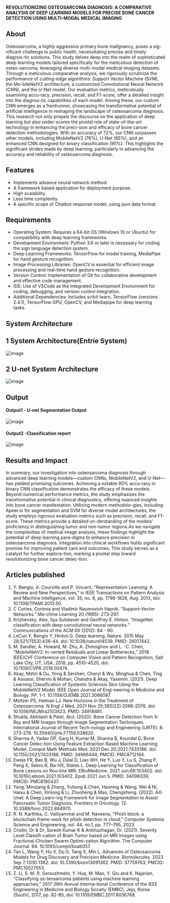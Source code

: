 **REVOLUTIONIZING OSTEOSARCOMA DIAGNOSIS: A COMPARATIVE ANALYSIS OF DEEP LEARNING MODELS FOR PRECISE BONE CANCER DETECTION USING MULTI-MODAL MEDICAL IMAGING**

## About
Osteosarcoma, a highly aggressive primary bone malignancy, poses a sig-nificant challenge to public health, necessitating precise and timely diagnos-tic solutions. This study delves deep into the realm of sophisticated deep learning models tailored specifically for the meticulous detection of osteo-sarcoma, leveraging diverse multi-modal medical imaging datasets. Through a meticulous comparative analysis, we rigorously scrutinize the performance of cutting-edge algorithms: Support Vector Machine (SVM), the Mo-bileNetV2 architecture, a customized Convolutional Neural Network (CNN), and the U-Net model. Our evaluation metrics, meticulously examining accu-racy, precision, recall, and F1-score, offer a detailed insight into the diagnos-tic capabilities of each model. Among these, our custom CNN emerges as a frontrunner, showcasing the transformative potential of artificial intelligence in reshaping the landscape of osteosarcoma diagnosis. This research not only propels the discourse on the application of deep learning but also under-scores the pivotal role of state-of-the-art technology in enhancing the preci-sion and efficacy of bone cancer detection methodologies. With an accuracy of 72%, our CNN surpasses other models, including MobileNetV2 (76%), U-Net (85%), and an enhanced CNN designed for binary classification (95%). This highlights the significant strides made by deep learning, particularly in advancing the accuracy and reliability of osteosarcoma diagnosis. 

## Features
<!--List the features of the project as shown below-->
- Implements advance neural network method.
- A framework based application for deployment purpose.
- High scalability.
- Less time complexity.
- A specific scope of Chatbot response model, using json data format.

## Requirements
<!--List the requirements of the project as shown below-->
* Operating System: Requires a 64-bit OS (Windows 10 or Ubuntu) for compatibility with deep learning frameworks.
* Development Environment: Python 3.6 or later is necessary for coding the sign language detection system.
* Deep Learning Frameworks: TensorFlow for model training, MediaPipe for hand gesture recognition.
* Image Processing Libraries: OpenCV is essential for efficient image processing and real-time hand gesture recognition.
* Version Control: Implementation of Git for collaborative development and effective code management.
* IDE: Use of VSCode as the Integrated Development Environment for coding, debugging, and version control integration.
* Additional Dependencies: Includes scikit-learn, TensorFlow (versions 2.4.1), TensorFlow GPU, OpenCV, and Mediapipe for deep learning tasks.

## System Architecture
## 1 System Architecture(Entrie System)
![image](https://github.com/Guna940/REVOLUTIONIZING-OSTEOSARCOMA-DIAGNOSIS-Phase-2/assets/89703145/9b584399-1123-4359-97f1-bee66aa146c1)
## 2 U-net System Architecture
![image](https://github.com/Guna940/REVOLUTIONIZING-OSTEOSARCOMA-DIAGNOSIS-Phase-2/assets/89703145/1a218836-b63b-43e4-b881-dbeaba621170)

## Output

#### Output1 - U-net Segmentation Output

![image](https://github.com/Guna940/REVOLUTIONIZING-OSTEOSARCOMA-DIAGNOSIS-Phase-2/assets/89703145/ea762591-1887-4a0f-83b0-e39a0ac2cdc4)


#### Output2 -Classification report
![image](https://github.com/Guna940/REVOLUTIONIZING-OSTEOSARCOMA-DIAGNOSIS-Phase-2/assets/89703145/009d1038-5e18-4965-ae2f-e0be7ac3bfde)


## Results and Impact
In summary, our investigation into osteosarcoma diagnosis through advanced deep learning models—custom CNNs, MobileNetV2, and U-Net—has yielded promising outcomes. Achieving a notable 95% accu-racy in binary CNN classification demonstrates the efficacy of these models. Beyond numerical performance metrics, the study emphasizes the transformative potential in clinical diagnostics, offering nuanced insights into bone cancer manifestation. Utilizing modern methodolo-gies, including Apeer.io for segmentation and SVM for diverse model architectures, the study employs rigorous evaluation metrics such as precision, recall, and F1-score. These metrics provide a detailed un-derstanding of the models' proficiency in distinguishing tumor and non-tumor regions.As we navigate the complexities of medical image analysis, these findings highlight the potential of deep learning para-digms to enhance precision in osteosarcoma diagnosis. Integration into clinical workflows holds significant promise for improving patient care and outcomes. This study serves as a catalyst for further explora-tion, marking a pivotal step toward revolutionizing bone cancer detec-tion.

## Articles published
1.	Y. Bengio, A. Courville and P. Vincent, "Representation Learning: A Review and New Perspectives," in IEEE Transactions on Pattern Analysis and Machine Intelligence, vol. 35, no. 8, pp. 1798-1828, Aug. 2013, doi: 10.1109/TPAMI.2013.50.
2.	C Cortes, Corinna and Vladimir Naumovich Vapnik. “Support-Vector Networks.” Ma-chine Learning 20 (1995): 273-297.
3.	Krizhevsky, Alex, Ilya Sutskever and Geoffrey E. Hinton. “ImageNet classification with deep convolutional neural networks.” Communications of the ACM 60 (2012): 84 - 90.
4.	LeCun Y, Bengio Y, Hinton G. Deep learning. Nature. 2015 May 28;521(7553):436-44. doi: 10.1038/nature14539. PMID: 26017442.
5.	M. Sandler, A. Howard, M. Zhu, A. Zhmoginov and L. -C. Chen, "MobileNetV2: In-verted Residuals and Linear Bottlenecks," 2018 IEEE/CVF Conference on Computer Vision and Pattern Recognition, Salt Lake City, UT, USA, 2018, pp. 4510-4520, doi: 10.1109/CVPR.2018.00474.
6.	Akay, Metin & Du, Yong & Sershen, Cheryl & Wu, Minghua & Chen, Ting & Assassi, Shervin & Mohan, Chandra & Akay, Yasemin. (2021). Deep Learning Classification of Systemic Sclerosis Skin Using the MobileNetV2 Model. IEEE Open Journal of Engi-neering in Medicine and Biology. PP. 1-1. 10.1109/OJEMB.2021.3066097.
7.	Meltzer PS, Helman LJ. New Horizons in the Treatment of Osteosarcoma. N Engl J Med. 2021 Nov 25;385(22):2066-2076. doi: 10.1056/NEJMra2103423. PMID: 34818481. 
8.	Shukla, Abhilash & Patel, Atul. (2020). Bone Cancer Detection from X-Ray and MRI Images through Image Segmentation Techniques. International Journal of Recent Tech-nology and Engineering (IJRTE). 8. 273-278. 10.35940/ijrte.F7159.038620.
9.	Sharma A, Yadav DP, Garg H, Kumar M, Sharma B, Koundal D. Bone Cancer Detec-tion Using Feature Extraction Based Machine Learning Model. Comput Math Methods Med. 2021 Dec 20;2021:7433186. doi: 10.1155/2021/7433186. PMID: 34966444; PMCID: PMC8712164.
10.	 Eweje FR, Bao B, Wu J, Dalal D, Liao WH, He Y, Luo Y, Lu S, Zhang P, Peng X, Sebro R, Bai HX, States L. Deep Learning for Classification of Bone Lesions on Rou-tine MRI. EBioMedicine. 2021 Jun;68:103402. doi: 10.1016/j.ebiom.2021.103402. Epub 2021 Jun 5. PMID: 34098339; PMCID: PMC8190437.
11.	Yang, Minqiang & Zhang, Yuhong & Chen, Haoning & Wang, Wei & Ni, Haixu & Chen, Xinlong & Li, Zhuoheng & Mao, Chengsheng. (2022). AX-Unet: A Deep Learn-ing Framework for Image Segmentation to Assist Pancreatic Tumor Diagnosis. Frontiers in Oncology. 12. 10.3389/fonc.2022.894970.  
12.	R. N. Karthika, C. Valliyammai and M. Naveena, "Phish block: a blockchain frame-work for phish detection in cloud," Computer Systems Science and Engineering, vol. 44, no.1, pp. 777–795, 2023.
13.	Cristin, Dr & Dr, Suresh Kumar K & Anbhazhagan, Dr. (2021). Severity Level Classifi-cation of Brain Tumor based on MRI Images using Fractional-Chicken Swarm Optimi-zation Algorithm. The Computer Journal. 64. 10.1093/comjnl/bxab057.
14.	Tan L, Wang Y, Hu X, Du G, Tang X, Min L. Advances of Osteosarcoma Models for Drug Discovery and Precision Medicine. Biomolecules. 2023 Sep 7;13(9):1362. doi: 10.3390/biom13091362. PMID: 37759763; PMCID: PMC10527053.
15.	Z. Li, S. M. R. Soroushmehr, Y. Hua, M. Mao, Y. Qiu and K. Najarian, "Classifying os-teosarcoma patients using machine learning approaches," 2017 39th Annual Interna-tional Conference of the IEEE Engineering in Medicine and Biology Society (EMBC), Jeju, Korea (South), 2017, pp. 82-85, doi: 10.1109/EMBC.2017.8036768.





